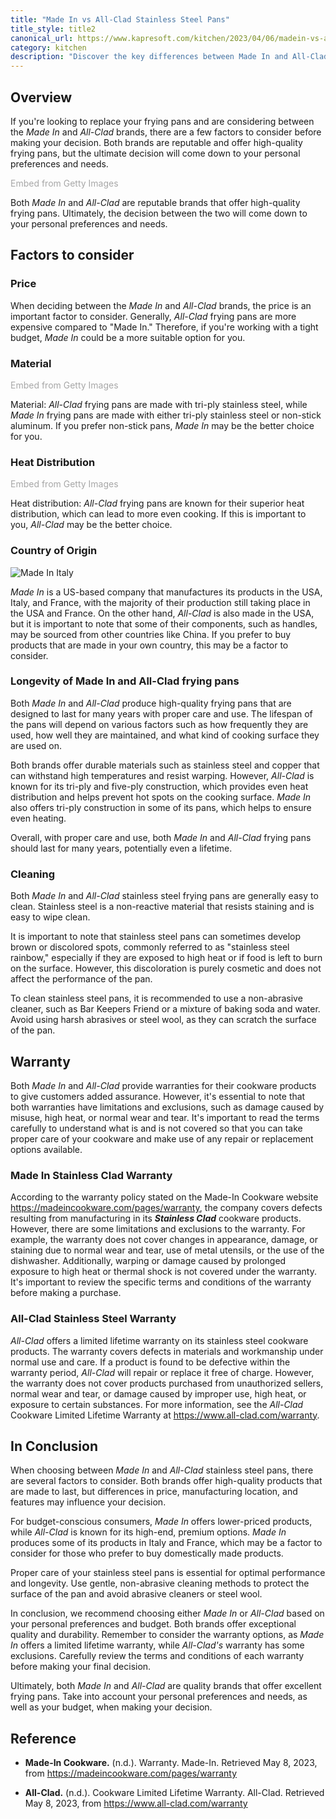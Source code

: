 ```yaml
---
title: "Made In vs All-Clad Stainless Steel Pans"
title_style: title2
canonical_url: https://www.kapresoft.com/kitchen/2023/04/06/madein-vs-allclad-stainless-steel-pans.html
category: kitchen
description: "Discover the key differences between Made In and All-Clad stainless steel pans to help you choose the best option for your cooking needs."
---
```


## Overview

If you're looking to replace your frying pans and are considering between the _Made In_ and _All-Clad_ brands, there are a few factors to consider before making your decision. Both brands are reputable and offer high-quality frying pans, but the ultimate decision will come down to your personal preferences and needs.<!--excerpt-->

<a id='Nz_EaY9AS1d7VepoUeA6iA' class='gie-single' href='http://www.gettyimages.com/detail/140848607' target='_blank' style='color:#a7a7a7;text-decoration:none;font-weight:normal !important;border:none;display:inline-block;'>Embed from Getty Images</a><script>window.gie=window.gie||function(c){(gie.q=gie.q||[]).push(c)};gie(function(){gie.widgets.load({id:'Nz_EaY9AS1d7VepoUeA6iA',sig:'iopSJxOsG4v_TM_hQKKxSea6mhB3kqagy8yiXmpL2q0=',w:'629px',h:'272px',items:'140848607',caption: true ,tld:'com',is360: false })});</script><script src='//embed-cdn.gettyimages.com/widgets.js' charset='utf-8' async></script>

Both _Made In_ and _All-Clad_ are reputable brands that offer high-quality frying pans. Ultimately, the decision between the two will come down to your personal preferences and needs.

## Factors to consider

### Price

When deciding between the _Made In_ and _All-Clad_ brands, the price is an important factor to consider. Generally, _All-Clad_ frying pans are more expensive compared to "Made In." Therefore, if you're working with a tight budget, _Made In_ could be a more suitable option for you.


### Material

<a id='-o6z6EWnRRRqv6Yk9blPew' class='gie-single' href='http://www.gettyimages.com/detail/1216663961' target='_blank' style='color:#a7a7a7;text-decoration:none;font-weight:normal !important;border:none;display:inline-block;'>Embed from Getty Images</a><script>window.gie=window.gie||function(c){(gie.q=gie.q||[]).push(c)};gie(function(){gie.widgets.load({id:'-o6z6EWnRRRqv6Yk9blPew',sig:'aWKY-7EXhf5sFf_ZKGFIja1L6fkZOGh5y43TdzV-G7I=',w:'239px',h:'179px',items:'1216663961',caption: true ,tld:'com',is360: false })});</script><script src='//embed-cdn.gettyimages.com/widgets.js' charset='utf-8' async></script>

Material: _All-Clad_ frying pans are made with tri-ply stainless steel, while _Made In_ frying pans are made with either tri-ply stainless steel or non-stick aluminum. If you prefer non-stick pans, _Made In_ may be the better choice for you.

### Heat Distribution

<a id='8wTtZVR0QVlpd9Jhhbjcuw' class='gie-single' href='http://www.gettyimages.com/detail/171222493' target='_blank' style='color:#a7a7a7;text-decoration:none;font-weight:normal !important;border:none;display:inline-block;'>Embed from Getty Images</a><script>window.gie=window.gie||function(c){(gie.q=gie.q||[]).push(c)};gie(function(){gie.widgets.load({id:'8wTtZVR0QVlpd9Jhhbjcuw',sig:'4xqQF5sSh8NUUofj9crdMiASIfdtS_h8Gck7V9DOIH8=',w:'254px',h:'169px',items:'171222493',caption: true ,tld:'com',is360: false })});</script><script src='//embed-cdn.gettyimages.com/widgets.js' charset='utf-8' async></script>

Heat distribution: _All-Clad_ frying pans are known for their superior heat distribution, which can lead to more even cooking. If this is important to you, _All-Clad_ may be the better choice.

### Country of Origin

![Made In Italy](https://cdngh.kapresoft.com/img/madein-1-6f3248c.jpg "Made In Italy")

_Made In_ is a US-based company that manufactures its products in the USA, Italy, and France, with the majority of their production still taking place in the USA and France. On the other hand, _All-Clad_ is also made in the USA, but it is important to note that some of their components, such as handles, may be sourced from other countries like China. If you prefer to buy products that are made in your own country, this may be a factor to consider.

### Longevity of Made In and All-Clad frying pans

Both _Made In_ and _All-Clad_ produce high-quality frying pans that are designed to last for many years with proper care and use. The lifespan of the pans will depend on various factors such as how frequently they are used, how well they are maintained, and what kind of cooking surface they are used on.

Both brands offer durable materials such as stainless steel and copper that can withstand high temperatures and resist warping. However, _All-Clad_ is known for its tri-ply and five-ply construction, which provides even heat distribution and helps prevent hot spots on the cooking surface. _Made In_ also offers tri-ply construction in some of its pans, which helps to ensure even heating.

Overall, with proper care and use, both _Made In_ and _All-Clad_ frying pans should last for many years, potentially even a lifetime.

### Cleaning

Both _Made In_ and _All-Clad_ stainless steel frying pans are generally easy to clean. Stainless steel is a non-reactive material that resists staining and is easy to wipe clean.

It is important to note that stainless steel pans can sometimes develop brown or discolored spots, commonly referred to as "stainless steel rainbow," especially if they are exposed to high heat or if food is left to burn on the surface. However, this discoloration is purely cosmetic and does not affect the performance of the pan.

To clean stainless steel pans, it is recommended to use a non-abrasive cleaner, such as Bar Keepers Friend or a mixture of baking soda and water. Avoid using harsh abrasives or steel wool, as they can scratch the surface of the pan.

## Warranty

Both _Made In_ and _All-Clad_ provide warranties for their cookware products to give customers added assurance. However, it's essential to note that both warranties have limitations and exclusions, such as damage caused by misuse, high heat, or normal wear and tear. It's important to read the terms carefully to understand what is and is not covered so that you can take proper care of your cookware and make use of any repair or replacement options available.

### Made In Stainless Clad Warranty

According to the warranty policy stated on the Made-In Cookware website <https://madeincookware.com/pages/warranty>,  the company covers defects resulting from manufacturing in its **_Stainless Clad_** cookware products. However, there are some limitations and exclusions to the warranty. For example, the warranty does not cover changes in appearance, damage, or staining due to normal wear and tear, use of metal utensils, or the use of the dishwasher. Additionally, warping or damage caused by prolonged exposure to high heat or thermal shock is not covered under the warranty. It's important to review the specific terms and conditions of the warranty before making a purchase.

### All-Clad Stainless Steel Warranty

_All-Clad_ offers a limited lifetime warranty on its stainless steel cookware products. The warranty covers defects in materials and workmanship under normal use and care. If a product is found to be defective within the warranty period, _All-Clad_ will repair or replace it free of charge. However, the warranty does not cover products purchased from unauthorized sellers, normal wear and tear, or damage caused by improper use, high heat, or exposure to certain substances. For more information, see the _All-Clad_ Cookware Limited Lifetime Warranty at <https://www.all-clad.com/warranty>.

## In Conclusion

When choosing between _Made In_ and _All-Clad_ stainless steel pans, there are several factors to consider. Both brands offer high-quality products that are made to last, but differences in price, manufacturing location, and features may influence your decision.

For budget-conscious consumers, _Made In_ offers lower-priced products, while _All-Clad_ is known for its high-end, premium options. _Made In_ produces some of its products in Italy and France, which may be a factor to consider for those who prefer to buy domestically made products.

Proper care of your stainless steel pans is essential for optimal performance and longevity. Use gentle, non-abrasive cleaning methods to protect the surface of the pan and avoid abrasive cleaners or steel wool.

In conclusion, we recommend choosing either _Made In_ or _All-Clad_ based on your personal preferences and budget. Both brands offer exceptional quality and durability. Remember to consider the warranty options, as _Made In_ offers a limited lifetime warranty, while _All-Clad's_ warranty has some exclusions. Carefully review the terms and conditions of each warranty before making your final decision.

Ultimately, both _Made In_ and _All-Clad_ are quality brands that offer excellent frying pans. Take into account your personal preferences and needs, as well as your budget, when making your decision.

## Reference

- **Made-In Cookware.** (n.d.). Warranty. Made-In. Retrieved May 8, 2023, from <https://madeincookware.com/pages/warranty>

- **All-Clad.** (n.d.). Cookware Limited Lifetime Warranty. All-Clad. Retrieved May 8, 2023, from <https://www.all-clad.com/warranty>
